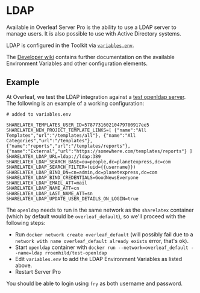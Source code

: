 # LDAP

Available in Overleaf Server Pro is the ability to use a LDAP server to manage users. It is also possible to use with Active Directory systems. 

LDAP is configured in the Toolkit via [`variables.env`](./configuration.md).

The [Developer wiki](https://github.com/overleaf/overleaf/wiki/Server-Pro:-LDAP-Config) contains further documentation on the available Environment Variables and other configuration elements. 

## Example

At Overleaf, we test the LDAP integration against a [test openldap server](https://github.com/rroemhild/docker-test-openldap). The following is an example of a working configuration:

```
# added to variables.env

SHARELATEX_TEMPLATES_USER_ID=578773160210479700917ee5
SHARELATEX_NEW_PROJECT_TEMPLATE_LINKS=[ {"name":"All Templates","url":"/templates/all"}, {"name":"All Categories","url":"/templates"}, {"name":"reports","url":"/templates/reports"}, {"name":"External","url":"https://somewhere.com/templates/reports"} ]
SHARELATEX_LDAP_URL=ldap://ldap:389
SHARELATEX_LDAP_SEARCH_BASE=ou=people,dc=planetexpress,dc=com
SHARELATEX_LDAP_SEARCH_FILTER=(uid={{username}})
SHARELATEX_LDAP_BIND_DN=cn=admin,dc=planetexpress,dc=com
SHARELATEX_LDAP_BIND_CREDENTIALS=GoodNewsEveryone
SHARELATEX_LDAP_EMAIL_ATT=mail
SHARELATEX_LDAP_NAME_ATT=cn
SHARELATEX_LDAP_LAST_NAME_ATT=sn
SHARELATEX_LDAP_UPDATE_USER_DETAILS_ON_LOGIN=true
```

The `openldap` needs to run in the same network as the `sharelatex` container (which by default would be `overleaf_default`), so we'll proceed with the following steps:

- Run `docker network create overleaf_default` (will possibly fail due to a `network with name overleaf_default already exists` error, that's ok).
- Start `openldap` container with `docker run --network=overleaf_default --name=ldap rroemhild/test-openldap`
- Edit `variables.env` to add the LDAP Environment Variables as listed above.
- Restart Server Pro

You should be able to login using `fry` as both username and password.
